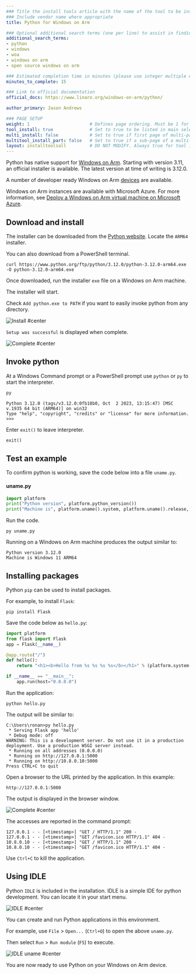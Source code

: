 ```yaml
---
### Title the install tools article with the name of the tool to be installed
### Include vendor name where appropriate
title: Python for Windows on Arm

### Optional additional search terms (one per line) to assist in finding the article
additional_search_terms:
- python
- windows
- woa
- windows on arm
- open source windows on arm

### Estimated completion time in minutes (please use integer multiple of 5)
minutes_to_complete: 15

### Link to official documentation
official_docs: https://www.linaro.org/windows-on-arm/python/

author_primary: Jason Andrews

### PAGE SETUP
weight: 1                       # Defines page ordering. Must be 1 for first (or only) page.
tool_install: true              # Set to true to be listed in main selection page, else false
multi_install: false            # Set to true if first page of multi-page article, else false
multitool_install_part: false   # Set to true if a sub-page of a multi-page article, else false
layout: installtoolsall         # DO NOT MODIFY. Always true for tool install articles
---
```


Python has native support for [Windows on Arm](https://learn.microsoft.com/en-us/windows/arm/overview). Starting with version 3.11, an official installer is available. The latest version at time of writing is 3.12.0.

A number of developer ready Windows on Arm [devices](../../learning-paths/laptops-and-desktops/intro/find-hardware/) are available.

Windows on Arm instances are available with Microsoft Azure. For more information, see [Deploy a Windows on Arm virtual machine on Microsoft Azure](../../learning-paths/cross-platform/woa_azure/).

## Download and install

The installer can be downloaded from the [Python website](https://www.python.org/downloads/windows/). Locate the `ARM64` installer.

You can also download from a PowerShell terminal.
```command
curl https://www.python.org/ftp/python/3.12.0/python-3.12.0-arm64.exe -O python-3.12.0-arm64.exe
```

Once downloaded, run the installer `exe` file on a Windows on Arm machine. 

The installer will start. 

Check `Add python.exe to PATH` if you want to easily invoke python from any directory.

![Install #center](/install-guides/_images/py1-woa.png)

`Setup was successful` is displayed when complete.

![Complete #center](/install-guides/_images/py2-woa.png)

## Invoke python

At a Windows Command prompt or a PowerShell prompt use `python` or `py` to start the interpreter.
```cmd
py
```
```output
Python 3.12.0 (tags/v3.12.0:0fb18b0, Oct  2 2023, 13:15:47) [MSC v.1935 64 bit (ARM64)] on win32
Type "help", "copyright", "credits" or "license" for more information.
>>>
```
Enter `exit()` to leave interpreter.
```python
exit()
```

## Test an example

To confirm python is working, save the code below into a file `uname.py`.

#### uname.py
```python
import platform
print("Python version", platform.python_version())
print("Machine is", platform.uname().system, platform.uname().release, platform.uname().machine)
```
Run the code.
```console
py uname.py
```
Running on a Windows on Arm machine produces the output similar to:
```output
Python version 3.12.0
Machine is Windows 11 ARM64
```

## Installing packages

Python `pip` can be used to install packages. 

For example, to install `Flask`:
```console
pip install Flask
```
Save the code below as `hello.py`:

```python
import platform
from flask import Flask
app = Flask(__name__)

@app.route("/")
def hello():
    return "<h1><b>Hello from %s %s %s %s</b></h1>" % (platform.system(), platform.release(), platform.version(), platform.machine())

if __name__ == "__main__":
    app.run(host="0.0.0.0")
```

Run the application:
```console
python hello.py
```

The output will be similar to:
```output
C:\Users\ronan>py hello.py
 * Serving Flask app 'hello'
 * Debug mode: off
WARNING: This is a development server. Do not use it in a production deployment. Use a production WSGI server instead.
 * Running on all addresses (0.0.0.0)
 * Running on http://127.0.0.1:5000
 * Running on http://10.8.0.10:5000
Press CTRL+C to quit
```
Open a browser to the URL printed by the application. In this example:
```url
http://127.0.0.1:5000
```
The output is displayed in the browser window.

![Complete #center](/install-guides/_images/flask-woa.png)

The accesses are reported in the command prompt:
```output
127.0.0.1 - - [<timestamp>] "GET / HTTP/1.1" 200 -
127.0.0.1 - - [<timestamp>] "GET /favicon.ico HTTP/1.1" 404 -
10.8.0.10 - - [<timestamp>] "GET / HTTP/1.1" 200 -
10.8.0.10 - - [<timestamp>] "GET /favicon.ico HTTP/1.1" 404 -
```
Use `Ctrl+C` to kill the application.

## Using IDLE

Python `IDLE` is included in the installation. IDLE is a simple IDE for python development. You can locate it in your start menu.

![IDLE #center](/install-guides/_images/idle.png)

You can create and run Python applications in this environment.

For example, use `File` > `Open...` (`Ctrl+O`) to open the above `uname.py`.

Then select `Run` > `Run module` (`F5`) to execute.

![IDLE uname #center](/install-guides/_images/py3-woa.png)



You are now ready to use Python on your Windows on Arm device. 

